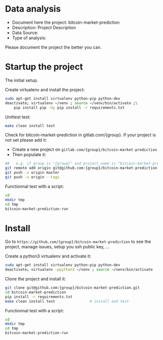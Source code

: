 # Data analysis
- Document here the project: bitcoin-market-prediction
- Description: Project Description
- Data Source:
- Type of analysis:

Please document the project the better you can.

# Startup the project

The initial setup.

Create virtualenv and install the project:
```bash
sudo apt-get install virtualenv python-pip python-dev
deactivate; virtualenv ~/venv ; source ~/venv/bin/activate ;\
    pip install pip -U; pip install -r requirements.txt
```

Unittest test:
```bash
make clean install test
```

Check for bitcoin-market-prediction in gitlab.com/{group}.
If your project is not set please add it:

- Create a new project on `gitlab.com/{group}/bitcoin-market-prediction`
- Then populate it:

```bash
##   e.g. if group is "{group}" and project_name is "bitcoin-market-prediction"
git remote add origin git@github.com:{group}/bitcoin-market-prediction.git
git push -u origin master
git push -u origin --tags
```

Functionnal test with a script:

```bash
cd
mkdir tmp
cd tmp
bitcoin-market-prediction-run
```

# Install

Go to `https://github.com/{group}/bitcoin-market-prediction` to see the project, manage issues,
setup you ssh public key, ...

Create a python3 virtualenv and activate it:

```bash
sudo apt-get install virtualenv python-pip python-dev
deactivate; virtualenv -ppython3 ~/venv ; source ~/venv/bin/activate
```

Clone the project and install it:

```bash
git clone git@github.com:{group}/bitcoin-market-prediction.git
cd bitcoin-market-prediction
pip install -r requirements.txt
make clean install test                # install and test
```
Functionnal test with a script:

```bash
cd
mkdir tmp
cd tmp
bitcoin-market-prediction-run
```

